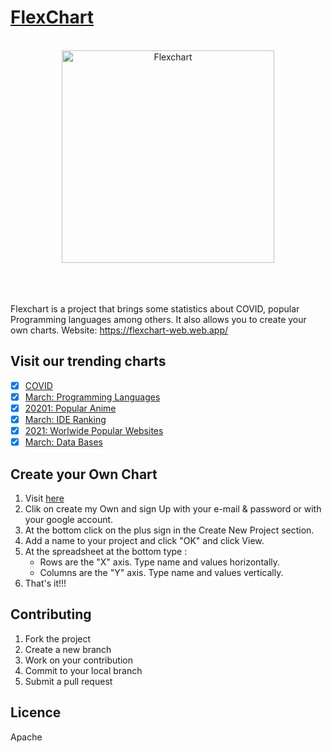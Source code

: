 # [FlexChart](https://flexchart-web.web.app)

<br>

<div align="center">
  <img src="https://flexchart-web.web.app/img/icon.png" width="340" height="340" alt="Flexchart">
  <br>
  <br>
  <br>
  <img src="https://flexchart-web.web.app/img/underline.png" alt="">
  <br>
  <br>
</div>



Flexchart is a project that brings some statistics about COVID, popular Programming languages among others. It also allows you to create your own charts. Website: https://flexchart-web.web.app/



## Visit our trending charts

- [x] [COVID](https://flexchart-web.web.app/charts/covid)
- [x] [March: Programming Languages](https://flexchart-web.web.app/charts/programming_languages/)
- [x] [20201: Popular Anime](https://flexchart-web.web.app/charts/anime)
- [x] [March: IDE Ranking](https://flexchart-web.web.app/charts/ide)
- [x] [2021: Worlwide Popular Websites](https://flexchart-web.web.app/charts/popular_pages)
- [x] [March: Data Bases](https://flexchart-web.web.app/charts/data_bases)

## Create your Own Chart

1. Visit [here](https://flexchart-web.web.app/)
1. Clik on create my Own and sign Up with your e-mail & password or with your google account.
1. At the bottom click on the plus sign in the Create New Project section.
1. Add a name to your project and click "OK" and click View.
1. At the spreadsheet at the bottom type :
   - Rows are the "X" axis. Type name and values horizontally.
   - Columns are the "Y" axis. Type name and values vertically.
1. That's it!!!

## Contributing

1. Fork the project
1. Create a new branch
1. Work on your contribution
1. Commit to your local branch
1. Submit a pull request

## Licence

Apache

